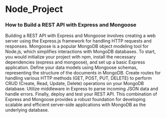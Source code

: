 # Node_Project
### How to Build a REST API with Express and Mongoose

Building a REST API with Express and Mongoose involves creating a web server using the Express.js framework for handling HTTP requests and responses. Mongoose is a popular MongoDB object modeling tool for Node.js, which simplifies interactions with MongoDB databases. To start, you would initialize your project with npm, install the necessary dependencies (express and mongoose), and set up a basic Express application. Define your data models using Mongoose schemas, representing the structure of the documents in MongoDB. Create routes for handling various HTTP methods (GET, POST, PUT, DELETE) to perform CRUD (Create, Read, Update, Delete) operations on your MongoDB database. Utilize middleware in Express to parse incoming JSON data and handle errors. Finally, deploy and test your REST API. This combination of Express and Mongoose provides a robust foundation for developing scalable and efficient server-side applications with MongoDB as the underlying database.
